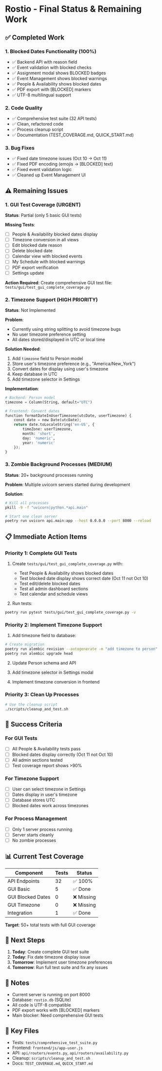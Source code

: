 # Rostio - Final Status & Remaining Work

## ✅ Completed Work

### 1. Blocked Dates Functionality (100%)
- ✅ Backend API with reason field
- ✅ Event validation with blocked checks
- ✅ Assignment modal shows BLOCKED badges
- ✅ Event Management shows blocked warnings
- ✅ People & Availability shows blocked dates
- ✅ PDF export with [BLOCKED] markers
- ✅ UTF-8 multilingual support

### 2. Code Quality
- ✅ Comprehensive test suite (32 API tests)
- ✅ Clean, refactored code
- ✅ Process cleanup script
- ✅ Documentation (TEST_COVERAGE.md, QUICK_START.md)

### 3. Bug Fixes
- ✅ Fixed date timezone issues (Oct 10 → Oct 11)
- ✅ Fixed PDF encoding (emojis → [BLOCKED] text)
- ✅ Fixed event validation logic
- ✅ Cleaned up Event Management UI

## ⚠️ Remaining Issues

### 1. **GUI Test Coverage** (URGENT)
**Status**: Partial (only 5 basic GUI tests)

**Missing Tests**:
- [ ] People & Availability blocked dates display
- [ ] Timezone conversion in all views
- [ ] Edit blocked date reason
- [ ] Delete blocked date
- [ ] Calendar view with blocked events
- [ ] My Schedule with blocked warnings
- [ ] PDF export verification
- [ ] Settings update

**Action Required**:
Create comprehensive GUI test file: `tests/gui/test_gui_complete_coverage.py`

### 2. **Timezone Support** (HIGH PRIORITY)
**Status**: Not Implemented

**Problem**:
- Currently using string splitting to avoid timezone bugs
- No user timezone preference setting
- All dates stored/displayed in UTC or local time

**Solution Needed**:
1. Add `timezone` field to Person model
2. Store user's timezone preference (e.g., "America/New_York")
3. Convert dates for display using user's timezone
4. Keep database in UTC
5. Add timezone selector in Settings

**Implementation**:
```python
# Backend: Person model
timezone = Column(String, default="UTC")

# Frontend: Convert dates
function formatDateInUserTimezone(utcDate, userTimezone) {
    const date = new Date(utcDate);
    return date.toLocaleString('en-US', {
        timeZone: userTimezone,
        month: 'short',
        day: 'numeric',
        year: 'numeric'
    });
}
```

### 3. **Zombie Background Processes** (MEDIUM)
**Status**: 20+ background processes running

**Problem**:
Multiple uvicorn servers started during development

**Solution**:
```bash
# Kill all processes
pkill -9 -f "uvicorn|python.*api.main"

# Start one clean server
poetry run uvicorn api.main:app --host 0.0.0.0 --port 8000 --reload
```

## 📋 Immediate Action Items

### Priority 1: Complete GUI Tests
1. Create `tests/gui/test_gui_complete_coverage.py` with:
   - Test People & Availability shows blocked dates
   - Test blocked date display shows correct date (Oct 11 not Oct 10)
   - Test edit/delete blocked dates
   - Test all admin dashboard sections
   - Test calendar and schedule views

2. Run tests:
```bash
poetry run pytest tests/gui/test_gui_complete_coverage.py -v
```

### Priority 2: Implement Timezone Support
1. Add timezone field to database:
```bash
# Create migration
poetry run alembic revision --autogenerate -m "add timezone to person"
poetry run alembic upgrade head
```

2. Update Person schema and API

3. Add timezone selector in Settings modal

4. Implement timezone conversion in frontend

### Priority 3: Clean Up Processes
```bash
# Use the cleanup script
./scripts/cleanup_and_test.sh
```

## 🎯 Success Criteria

### For GUI Tests
- [ ] All People & Availability tests pass
- [ ] Blocked dates display correctly (Oct 11 not Oct 10)
- [ ] All admin sections tested
- [ ] Test coverage report shows >90%

### For Timezone Support
- [ ] User can select timezone in Settings
- [ ] Dates display in user's timezone
- [ ] Database stores UTC
- [ ] Blocked dates work across timezones

### For Process Management
- [ ] Only 1 server process running
- [ ] Server starts cleanly
- [ ] No zombie processes

## 📊 Current Test Coverage

| Component | Tests | Status |
|-----------|-------|--------|
| API Endpoints | 32 | ✅ 100% |
| GUI Basic | 5 | ✅ Done |
| GUI Blocked Dates | 0 | ❌ Missing |
| GUI Timezone | 0 | ❌ Missing |
| Integration | 1 | ✅ Done |

**Target**: 50+ total tests with full GUI coverage

## 🚀 Next Steps

1. **Today**: Create complete GUI test suite
2. **Today**: Fix date timezone display issue
3. **Tomorrow**: Implement user timezone preferences
4. **Tomorrow**: Run full test suite and fix any issues

## 📝 Notes

- Current server is running on port 8000
- Database: `rostio.db` (SQLite)
- All code is UTF-8 compatible
- PDF export works with [BLOCKED] markers
- Main blocker: Need comprehensive GUI tests

## 🔗 Key Files

- Tests: `tests/comprehensive_test_suite.py`
- Frontend: `frontend/js/app-user.js`
- API: `api/routers/events.py`, `api/routers/availability.py`
- Cleanup: `scripts/cleanup_and_test.sh`
- Docs: `TEST_COVERAGE.md`, `QUICK_START.md`
